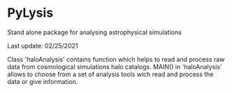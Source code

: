# PyLysis
Stand alone package for analysing astrophysical simulations

Last update: 02/25/2021

Class 'haloAnalysis' contains function which helps to read and process raw data from cosmological simulations halo catalogs.
MAIN() in 'haloAnalysis' allows to choose from a set of analysis tools wich read and process the data or give information.

